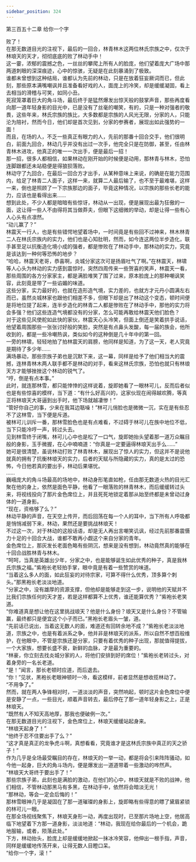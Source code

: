 ```yaml
---
sidebar_position: 324
---
```

 第三百五十二章 给你一个字


败了！  
在那无数道目光的注视下，最后的一回合，林青林木这两位林氏宗族之中，仅次于林琅天的天才，彻彻底底的败了林动手中！  
这一霎，浓郁的震撼之色，一丝丝的攀爬上所有人的脸庞，他们望着庞大广场中那两道刺眼的深深痕迹，心中的惊骇，无疑是在此刻暴涌到了极致。  
谁都未曾想到这种结局，谁都认为先前的林动，只是在放着狂妄厥词而已，但此刻，那些原本满嘴嘲讽并且准备看好戏的人，面庞上的冷笑，却是缓缓凝固，看上去相当的滑稽与可笑，如同小丑。  
死寂笼罩着巨大的角斗场，最后终于是猛然爆发出惊天般的鼓掌声音，那些再度看向那一道年轻身影的目光中，已是没有了丝毫的嘲笑，有的，只是一种对强者的敬畏，这些年来，林氏宗族的族比，大多数都是宗族的人风光无限，分家的人，只能沦为陪衬，然而今日，他们却是首次见到，分家的参赛者，展现出如此强势的一面！  
而且，在场的人，不乏一些真正有眼力的人，先前的那番十回合交手，他们很明白，前面九回合，林动几乎并没有出过一次手，他完全只是在防御，甚至，任由林青林木进攻，他真正的唯一一次出手，便是最后一招！  
那一招，很多人都相信，如果林动在刚开始的时候便是动用，那林青与林木，恐怕连脚跟都还未站稳便是得狼狈落败。  
林动守了九回合，在最后一回合方才出手，从某种意味上来说，的确是在能力范围内，给足了林青二人面子，这样一来，就算二人最后输了，也不至于最难堪，这样一来，倒也是照顾了一下宗族那边的面子，毕竟这种情况，以宗族的那些长老的能力，应该也是看得出来……  
想到此处，不少人都是暗暗有些惊讶，林动从一出现，便是展现出最为狂傲的一面，这让得一些人不由得将其当做莽夫，但眼下这细微的举动，却是让得一些有心人心头有点凛然。  
“动儿赢了？”  
林震天一行人，也是有些错愕地望着场中，一时间竟是有些回不过神来，林木林青二人在林氏宗族内的实力，他们也是心知肚明，然而，如今连这两位半步造化，联手甚至足以抗衡造化境小成的强者，都是惨败在了林动手中，那林动的实力，究竟是该达到一种何等恐怖的地步？  
“哈哈，林震天老哥，恭喜啊，炎城分家这次可是扬眉吐气了啊。”在林震天，林啸等人心头为林动的实力感到震惊时，突然四周传来一些贺喜的笑声，林震天一看，那些周围的各方分家家主，都是满脸堆笑了围了过来，原本脸庞上的那种嘲讽笑容，此刻竟是带了一些谄媚的味道。  
这些分家，实力最好的，也就在造形造气境，实力差的，也就方才元丹小圆满左右而已，虽然炎城林家也跟他们相差不多，但眼下却是出了林动这个变态，顿时间便是将地位提了起来，连半步造化的林青二人都是惨败在了林动手中，那他的实力将会多强？他们这些连造气境都没有的分家，怎么可能再敢给林震天他们脸色？  
对于这些见风使舵如此快的家伙，林震天心头冷笑，但面上倒还是笑着拱手说话，他望着周围那些一张张讨好般的笑脸，突然是有点鼻头发酸，每一届的族会，他所收到的，都是一些冷嘲热讽，类似如今的这种倒是几十年中的第一回。  
一旁的林啸，轻轻地拍了拍林震天的肩膀，他同样是知道，为了这一天，老人究竟是期待了多少年……  
满场暴动，那些宗族子弟也是沉默下来，这一幕，同样是给予了他们相当大的震撼，连林青林木两人联手都不是林动的对手，看来这林氏宗族，恐怕也就只有林琅天方才能够挫挫这个林动的锐气了。  
“哼，倒是有点本事。”  
此时，就连那林雪，都只能悻悻的这样说着，旋即她看了一眼林可儿，反而后者似也是有些惊喜的模样，当下道：“有什么好高兴的，这家伙现在闹得越欢腾，等真正将林琅天大哥逼到出手时，他下场就越凄惨！”  
“管好你自己的事，少来在我耳边聒噪！”林可儿俏脸也是微微一沉，实在是有些忍不了这林雪，当下便是斥道。  
被林可儿训斥一番，那林雪脸色也是有点难看，不过碍于林可儿在族中地位不低，当下只能冷哼一声，转过头去。  
见到林雪终于闭嘴，林可儿心中也是松了一口气，旋即她抬头望着那一道万众瞩目般的身影，玉手微握，在心中喃喃道：“你真是一定要逼得林琅天出手么……”  
她可是很清楚，虽说林动打败了林青林木，展现出了惊人的实力，但这并不是说他就真的拥有了抗衡林琅天的实力，后者的天赋与所隐藏的实力，真的是太过的恐怖，今日他若真的要出手，林动后果堪忧。  
……  
巍峨庞大的角斗场最高的场地中，林动身形笔直如枪，任由那无数道火热的目光汇聚在他的身上，依然是面色平静，他看了一眼落败的林青林木，而后缓缓转过头来，将视线投向了那片金色席位上，并且死死地锁定着那从始至终都是未曾动过身体的一道身影。  
“现在，资格够了么？”  
林动平静的声音，在天空上传开，而后回荡在每一个人的耳中，当下所有人呼吸都是悄悄减弱下来，林动，果然还是要挑战林琅天！  
不过这一次，对于林动的这般话语，却是无人再出言嘲笑讥讽，经过先前那番震慑力十足的十回合大战，谁都不敢再小觑这个来自分家的青年。  
金色席位上，那灰发长老面色略有些阴沉，想来是没有想到，林动竟然真的能够在十回合战胜林青与林木。  
“呵呵，当真是英雄出少年，分家之中，也是能够诞生如此优秀的种子，真是我林氏宗族之福。”紫袍长老轻拍手掌，眼中竟是有着一些赞赏的味道。  
“当着这么多人的面，如此狂妄的对待宗家，可算不得什么优秀，顶多算个刺头。”那黑袍长老淡淡地道。  
“分家之中，没有雄厚的资源支撑，但他却是能够走到这一步，说明他的天赋并不比我们宗族任何的天才差，若是这样都算不上优秀，谁还能算优秀？”紫袍长老笑道。  
“你难道真是想让他在这里挑战琅天？他是什么身份？琅天又是什么身份？不管输赢，最终都只是便宜这个小子而已。”黑袍长老眉头一皱，道。  
“先前话已说出，当着这无数人的面，难道还有回转余地不成？”紫袍长老淡淡地道，宗族之中，也是有着派系之争，他并非是林琅天的派系，所以自然不想百般维护，在他眼中，不管是宗族还是分家，只要有着优秀的种子出现，那就值得提拔，一个大家族，想要长盛不衰，新鲜的血脉，才是最为重要的。  
“林豪，你立刻去找炎城分家的人，将他们安排到好的席位！”紫袍长老转过头，对着身旁的一名长老道。  
“是！”闻言，那长老顿时应道，而后退去。  
“你！”见状，黑袍长老眼神顿时一冷，看这模样，前者显然是想收揽林动了。  
“不用争了。”  
然而，就在两人争锋相对时，一道淡淡的声音，突然响起，顿时这片金色席位中便是安静了一点，一些目光，顺着声音转去，最后停在了那一道年轻身影之上，正是林琅天。  
“既然有人不知天高地厚，那我也便破例一次。”  
在那无数道目光的注视下，金色席位上，林琅天缓缓站起身来。  
“林琅天起身了！”  
“他终于忍不住要出手了么？”  
“这才真是真正的龙争虎斗啊，真想看看，究竟谁才是这林氏宗族中真正的天之骄子！”  
作为几乎是全场最受瞩目的存在，林琅天的一举一动，都是将会引来阵阵骚动，如今他一起身，巨大的角斗场内，便是爆发出一道道带着一些激动的哗然声。  
“林琅天大哥终于要出手了！”  
那些宗族子弟，此刻也是满脸的激动，在他们的心中，林琅天就是不败的战神，他们相信，不管林动那黑马有多黑，在林动手中，依然将会暗淡无光！  
“那林动，等会一定会后悔的！”  
那林雪眼神几乎是凝固在了那一道璀璨的身影上，旋即略有些得意的瞟了黛眉紧锁的林可儿一眼。  
在那全场视线聚焦下，林琅天身形一动，再度出现时，已至那片场地上空，他居高临下地望着下方那一道身影，淡淡地道：“林动，我现在给你最后的一个机会，跪地服输，或者，陨落此处。”  
下方，林动抬头，脸庞上却是缓缓地掀起一抹冰冷笑容，他伸出一根手指，声音，同样是缓缓地传荡开来，让得无数人目瞪口呆。  
“给你一个字，滚！”  
  
  
